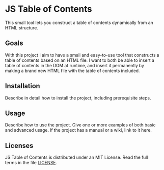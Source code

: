# JS Table of Contents

This small tool lets you construct a table of contents dynamically from an HTML structure.

## Goals

With this project I aim to have a small and easy-to-use tool that constructs a table of contents based on an HTML file. I want to both be able to insert a table of contents in the DOM at runtime, and insert it permanently by making a brand new HTML file with the table of contents included.

## Installation

Describe in detail how to install the project, including prerequisite steps.

## Usage

Describe how to use the project. Give one or more examples of both basic and advanced usage. If the project has a manual or a wiki, link to it here.

## Licenses

JS Table of Contents is distributed under an MIT License. Read the full terms in the file [LICENSE](LICENSE).
